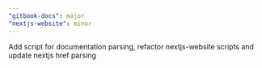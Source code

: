 ```yaml
---
"gitbook-docs": major
"nextjs-website": minor
---
```


Add script for documentation parsing, refactor nextjs-website scripts and update nextjs href parsing
